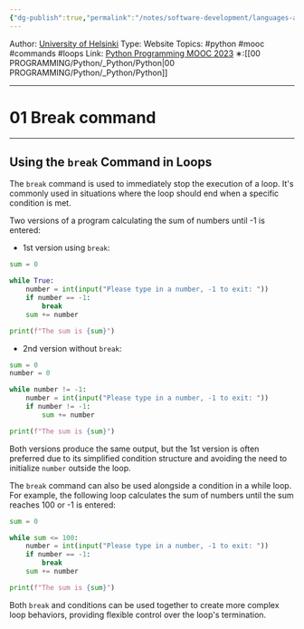 ```yaml
---
{"dg-publish":true,"permalink":"/notes/software-development/languages-and-frameworks/python/0-python-programming-mooc/introduction/part-3/03-more-loops/01-break-command/","created":"2025-07-13T15:25:00.986+08:00"}
---
```


Author: [University of Helsinki](https://programming-23.mooc.fi/)
Type: Website
Topics: #python #mooc #commands #loops
Link: [Python Programming MOOC 2023](https://programming-23.mooc.fi/)
∗:[[00 PROGRAMMING/Python/_Python/Python\|00 PROGRAMMING/Python/_Python/Python]] 

---
# 01 Break command

--- 
## Using the `break` Command in Loops

The `break` command is used to immediately stop the execution of a loop. It's commonly used in situations where the loop should end when a specific condition is met.

Two versions of a program calculating the sum of numbers until -1 is entered:
- 1st version using `break`:
```python
sum = 0

while True:
    number = int(input("Please type in a number, -1 to exit: "))
    if number == -1:
        break
    sum += number

print(f"The sum is {sum}")
```

- 2nd version without `break`:
```python
sum = 0
number = 0

while number != -1:
    number = int(input("Please type in a number, -1 to exit: "))
    if number != -1:
        sum += number

print(f"The sum is {sum}")
```

Both versions produce the same output, but the 1st version is often preferred due to its simplified condition structure and avoiding the need to initialize `number` outside the loop.

The `break` command can also be used alongside a condition in a while loop. For example, the following loop calculates the sum of numbers until the sum reaches 100 or -1 is entered:
```python
sum = 0

while sum <= 100:
    number = int(input("Please type in a number, -1 to exit: "))
    if number == -1:
        break
    sum += number

print(f"The sum is {sum}")
```

Both `break` and conditions can be used together to create more complex loop behaviors, providing flexible control over the loop's termination.

